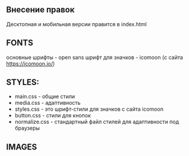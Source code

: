 ## Внесение правок
<!-- Содержимое папки public это работающая версия которая запускается командой npm start. -->
Десктопная и мобильная версии правится в index.html


## FONTS
основные шрифты - open sans
шрифт для значков - icomoon (с сайта https://icomoon.io/)

## STYLES: 
- main.css - общие стили
- media.css - адаптивность
- styles.css - это шрифт-стили для значков с сайта icomoon
- button.css - стили для кнопок
- normalize.css - стандартный файл стилей для адаптивности под браузеры

## IMAGES
